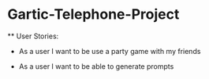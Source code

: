 # Gartic-Telephone-Project

** User Stories:

- As a user I want to be use a party game with my friends

- As a user I want to be able to generate prompts

